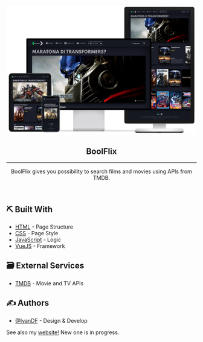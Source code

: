 <p align="center">
 <img src="./img/readme/devices.png" alt="BoolFlix" title="BoolFlix" width="550px">
</p>

<h2 align="center">BoolFlix</h2>

---

<p align="center">BoolFlix gives you possibility to search films and movies using APIs from TMDB.</p>
<br> 
    
## ⛏️ Built With <a name = "tech_stack"></a>

- [HTML](https://html.com) - Page Structure
- [CSS](https://www.w3.org/TR/CSS/) - Page Style
- [JavaScript](https://www.javascript.com/) - Logic
- [VueJS](https://vuejs.org) - Framework

## 🗃 External Services <a name = "authors"></a>

- [TMDB](https://www.themoviedb.org) - Movie and TV APIs

## ✍️ Authors <a name = "authors"></a>

- [@IvanDF](https://github.com/IvanDF) - Design & Develop

See also my [website!](https://ivandf.dev)
New one is in progress.
